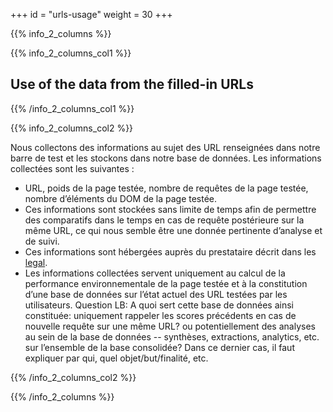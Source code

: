 +++
id = "urls-usage"
weight = 30
+++

{{% info_2_columns %}}

{{% info_2_columns_col1 %}}

## Use of the data from the filled-in URLs

{{% /info_2_columns_col1 %}}

{{% info_2_columns_col2 %}}

Nous collectons des informations au sujet des URL renseignées dans notre barre de test et les stockons dans notre base
de données. Les informations collectées sont les suivantes :

- URL, poids de la page testée, nombre de requêtes de la page testée, nombre d’éléments du DOM de la page testée.
- Ces informations sont stockées sans limite de temps afin de permettre des comparatifs dans le temps en cas de requête
  postérieure sur la même URL, ce qui nous semble être une donnée pertinente d’analyse et de suivi.
- Ces informations sont hébergées auprès du prestataire décrit dans les [legal](/en/legal/).
- Les informations collectées servent uniquement au calcul de la performance environnementale de la page testée et à la
  constitution d’une base de données sur l’état actuel des URL testées par les utilisateurs. Question LB: A quoi sert
  cette base de données ainsi constituée: uniquement rappeler les scores précédents en cas de nouvelle requête sur une
  même URL? ou potentiellement des analyses au sein de la base de données -- synthèses, extractions, analytics, etc. sur
  l’ensemble de la base consolidée? Dans ce dernier cas, il faut expliquer par qui, quel objet/but/finalité, etc.

{{% /info_2_columns_col2 %}}

{{% /info_2_columns %}}
